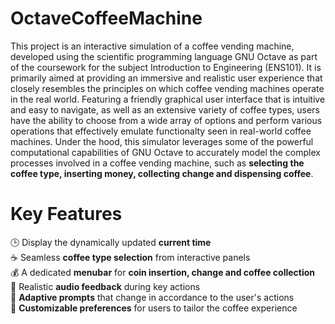 # OctaveCoffeeMachine
This project is an interactive simulation of a coffee vending machine, developed using the scientific programming language GNU Octave as part of the coursework for the subject Introduction to Engineering (ENS101). It is primarily aimed at providing an immersive and realistic user experience that closely resembles the principles on which coffee vending machines operate in the real world. Featuring a friendly graphical user interface that is intuitive and easy to navigate, as well as an extensive variety of coffee types, users have the ability to choose from a wide array of options and perform various operations that effectively emulate functionalty seen in real-world coffee machines. Under the hood, this simulator leverages some of the powerful computational capabilities of GNU Octave to accurately model the complex processes involved in a coffee vending machine, such as **selecting the coffee type, inserting money, collecting change and dispensing coffee**.

# Key Features
🕒 Display the dynamically updated **current time** <br />
☕ Seamless **coffee type selection** from interactive panels <br />
💰 A dedicated **menubar** for **coin insertion, change and coffee collection** <br />
🎵 Realistic **audio feedback** during key actions <br />
🔄 **Adaptive prompts** that change in accordance to the user's actions <br />
💪 **Customizable preferences** for users to tailor the coffee experience
